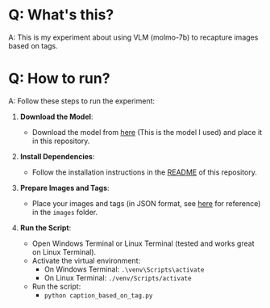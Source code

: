 # Q: What's this?
A: This is my experiment about using VLM (molmo-7b) to recapture images based on tags.

# Q: How to run?
A: Follow these steps to run the experiment:

1. **Download the Model**: 
   - Download the model from [here](https://huggingface.co/cyan2k/molmo-7B-D-bnb-4bit) (This is the model I used) and place it in this repository.

2. **Install Dependencies**:
   - Follow the installation instructions in the [README](https://github.com/cyan2k/molmo-7b-bnb-4bit) of this repository.

3. **Prepare Images and Tags**:
   - Place your images and tags (in JSON format, see [here](https://huggingface.co/datasets/Amber-River/Pixiv-2.6M/tree/main/tags) for reference) in the `images` folder.

4. **Run the Script**:
   - Open Windows Terminal or Linux Terminal (tested and works great on Linux Terminal).
   - Activate the virtual environment:
     - On Windows Terminal: `.\venv\Scripts\activate`
     - On Linux Terminal: `./venv/Scripts/activate`
   - Run the script:
     - `python caption_based_on_tag.py`